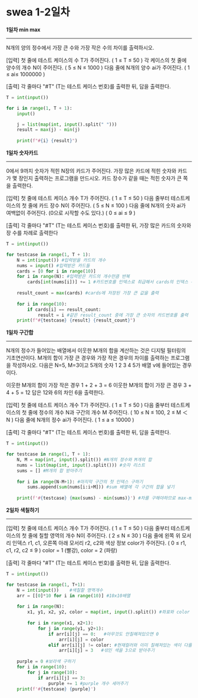 # swea 1-2일차

**1일차 min max**

---

N개의 양의 정수에서 가장 큰 수와 가장 작은 수의 차이를 출력하시오.

[입력] 첫 줄에 테스트 케이스의 수 T가 주어진다. ( 1 ≤ T ≤ 50 ) 각 케이스의 첫 줄에 양수의 개수 N이 주어진다. ( 5 ≤ N ≤ 1000 ) 다음 줄에 N개의 양수 ai가 주어진다. ( 1 ≤ ai≤ 1000000 )

[출력] 각 줄마다 "#T" (T는 테스트 케이스 번호)를 출력한 뒤, 답을 출력한다.

```python
T = int(input())

for i in range(1, T + 1):
    input() 

    j = list(map(int, input().split(" "))) 
    result = max(j) - min(j)
    
    print(f"#{i} {result}")
```



**1일차 숫자카드**

---

0에서 9까지 숫자가 적힌 N장의 카드가 주어진다.
가장 많은 카드에 적힌 숫자와 카드가 몇 장인지 출력하는 프로그램을 만드시오. 카드 장수가 같을 때는 적힌 숫자가 큰 쪽을 출력한다.

[입력]
첫 줄에 테스트 케이스 개수 T가 주어진다.  ( 1 ≤ T ≤ 50 )
다음 줄부터 테스트케이스의 첫 줄에 카드 장수 N이 주어진다. ( 5 ≤ N ≤ 100 )
다음 줄에 N개의 숫자 ai가 여백없이 주어진다. (0으로 시작할 수도 있다.)  ( 0 ≤ ai ≤ 9 ) 

[출력]
각 줄마다 "#T" (T는 테스트 케이스 번호)를 출력한 뒤, 가장 많은 카드의 숫자와 장 수를 차례로 출력한다

```python
T = int(input())

for testcase in range(1, T + 1): 
    N = int(input()) #입력받을 카드의 개수
    nums = input() #입력받은 카드들
    cards = [0 for i in range(10)]
    for i in range(N): #입력받은 카드의 개수만큼 반복
        cards[int(nums[i])] += 1 #카드번호를 인덱스로 취급해서 cards의 인덱스 위치의 값을 1씩 증가시켜줌
    
    result_count = max(cards) #cards에 저장된 가장 큰 값을 출력
    
    for i in range(10):
        if cards[i] == result_count:
            result = i #같은 result_count 중에 가장 큰 숫자의 카드번호를 출력
    print(f"#{testcase} {result} {result_count}")
```

**1일차 구간합**

---

N개의 정수가 들어있는 배열에서 이웃한 M개의 합을 계산하는 것은 디지털 필터링의 기초연산이다.
M개의 합이 가장 큰 경우와 가장 작은 경우의 차이를 출력하는 프로그램을 작성하시오.
다음은 N=5, M=3이고 5개의 숫자 1 2 3 4 5가 배열 v에 들어있는 경우이다.

이웃한 M개의 합이 가장 작은 경우 1 + 2 + 3 = 6
이웃한 M개의 합이 가장 큰 경우 3 + 4 + 5 = 12
답은 12와 6의 차인 6을 출력한다.

[입력]
첫 줄에 테스트 케이스 개수 T가 주어진다.  ( 1 ≤ T ≤ 50 )
다음 줄부터 테스트케이스의 첫 줄에 정수의 개수 N과 구간의 개수 M 주어진다. ( 10 ≤ N ≤ 100,  2 ≤ M ＜ N )
다음 줄에 N개의 정수 ai가 주어진다. ( 1 ≤ a ≤ 10000 )

[출력]
각 줄마다 "#T" (T는 테스트 케이스 번호)를 출력한 뒤, 답을 출력한다.

```python
T = int(input())

for testcase in range(1, T + 1): 
    N, M = map(int, input().split()) #N개의 정수와 M개의 합
    nums = list(map(int, input().split())) #숫자 리스트
    sums = [] #M개의 합 받아주기
    
    for i in range(N-M+1): #마지막 구간의 첫 인덱스 구하기
        sums.append(sum(nums[i:i+M])) #sum 배열에 각 구간의 합을 넣기
        
    print(f'#{testcase} {max(sums) - min(sums)}') #차를 구해야하므로 max-min
```

**2일차 색칠하기**

---

[입력] 첫 줄에 테스트 케이스 개수 T가 주어진다. ( 1 ≤ T ≤ 50 ) 다음 줄부터 테스트케이스의 첫 줄에 칠할 영역의 개수 N이 주어진다. ( 2 ≤ N ≤ 30 ) 다음 줄에 왼쪽 위 모서리 인덱스 r1, c1, 오른쪽 아래 모서리 r2, c2와 색상 정보 color가 주어진다. ( 0 ≤ r1, c1, r2, c2 ≤ 9 ) color = 1 (빨강), color = 2 (파랑)

[출력] 각 줄마다 "#T" (T는 테스트 케이스 번호)를 출력한 뒤, 답을 출력한다.

```py
T = int(input())

for testcase in range(1, T+1):
    N = int(input())    #색칠할 영역개수
    arr = [[0]*10 for i in range(10)] #10x10배열
    
    for i in range(N):
        x1, y1, x2, y2, color = map(int, input().split()) #좌표와 color 받기
        
        for i in range(x1, x2+1):
            for j in range(y1, y2+1):
                if arr[i][j] == 0:   #아무것도 안칠해져있으면 0
                    arr[i][j] = color
                elif arr[i][j] != color: #현재컬러와 이미 칠해져있는 색이 다를 경우 
                    arr[i][j] = 3   #섞인 색을 3으로 받아주기
                
    purple = 0 #보라색 구하기
    for i in range(10):
        for j in range(10):
            if arr[i][j] == 3:
                purple += 1 #purple 개수 세어주기
    print(f'#{testcase} {purple}')
```